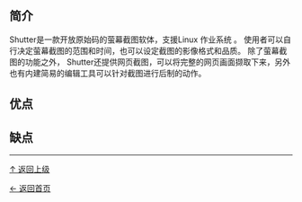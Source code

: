﻿
## 简介


Shutter是一款开放原始码的萤幕截图软体，支援Linux 作业系统 。 使用者可以自行决定萤幕截图的范围和时间，也可以设定截图的影像格式和品质。 除了​​萤幕截图的功能之外， Shutter还提供网页截图，可以将完整的网页画面撷取下来，另外也有内建简易的编辑工具可以针对截图进行后制的动作。

## 优点

## 缺点


----
[↑ 返回上级](https://github.com/asin929/linux-software/blob/master/Office-Application/Office-Application.md)

[← 返回首页](https://github.com/asin929/linux-software)
